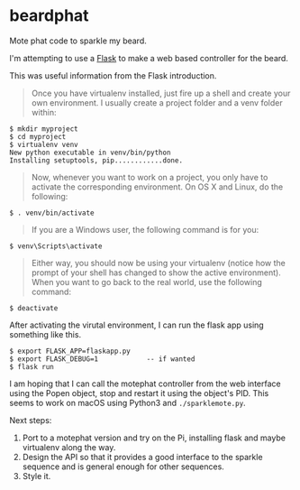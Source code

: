 # beardphat

Mote phat code to sparkle my beard.

I'm attempting to use a [Flask](http://flask.pocoo.org/) to make a web based controller for the beard.

This was useful information from the Flask introduction.

> Once you have virtualenv installed, just fire up a shell and create your own environment. I usually create a project folder and a venv folder within:

````
$ mkdir myproject
$ cd myproject
$ virtualenv venv
New python executable in venv/bin/python
Installing setuptools, pip............done.
````
> Now, whenever you want to work on a project, you only have to activate the corresponding environment. On OS X and Linux, do the following:

````
$ . venv/bin/activate
````

> If you are a Windows user, the following command is for you:

````
$ venv\Scripts\activate
````

> Either way, you should now be using your virtualenv (notice how the prompt of your shell has changed to show the active environment). When you want to go back to the real world, use the following command:

````
$ deactivate
````

After activating the virutal environment, I can run the flask app using something like this.

````
$ export FLASK_APP=flaskapp.py
$ export FLASK_DEBUG=1            -- if wanted
$ flask run
````

I am hoping that I can call the motephat controller from the web interface using the Popen object, stop and restart it using the object's PID. This seems to work on macOS using Python3 and `./sparklemote.py`.

Next steps:

1. Port to a motephat version and try on the Pi, installing flask and maybe virtualenv along the way.
2. Design the API so that it provides a good interface to the sparkle sequence and is general enough for other sequences.
3. Style it.